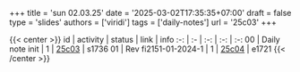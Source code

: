 +++
title = 'sun 02.03.25'
date = '2025-03-02T17:35:35+07:00'
draft = false
type = 'slides'
authors = ['viridi']
tags = ['daily-notes']
url = '25c03'
+++

{{< center >}}
id | activity | status | link | info
:-: | :- | :-: | :-: | :-:
00 | Daily note init        | 1 | [25c03](/notes/25c03) | s1736
01 | Rev fi2151-01-2024-1   | 1 | [25c04](/notes/25c04) | e1721
{{< /center >}}
